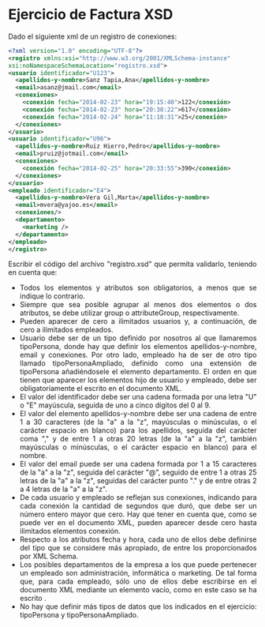 <div align="justify">

# Ejercicio de Factura XSD

  Dado el siguiente xml de un registro de conexiones:


  ```xml
  <?xml version="1.0" encoding="UTF-8"?>
<registro xmlns:xsi="http://www.w3.org/2001/XMLSchema-instance"
xsi:noNamespaceSchemaLocation="registro.xsd">
  <usuario identificador="U123">
    <apellidos-y-nombre>Sanz Tapia,Ana</apellidos-y-nombre>
    <email>asanz@jmail.com</email>
    <conexiones>
      <conexión fecha="2014-02-23" hora="19:15:40">122</conexión>
      <conexión fecha="2014-02-23" hora="20:30:22">617</conexión>
      <conexión fecha="2014-02-24" hora="11:18:31">25</conexión>
    </conexiones>
  </usuario>
  <usuario identificador="U96">
    <apellidos-y-nombre>Ruiz Hierro,Pedro</apellidos-y-nombre>
    <email>pruiz@jotmail.com</email>
    <conexiones>
      <conexión fecha="2014-02-25" hora="20:33:55">390</conexión>
    </conexiones>
  </usuario>
  <empleado identificador="E4">
    <apellidos-y-nombre>Vera Gil,Marta</apellidos-y-nombre>
    <email>mvera@yajoo.es</email>
    <conexiones/>
    <departamento>
      <marketing />
    </departamento>
  </empleado>
</registro>
  ```

  Escribir el código del archivo "registro.xsd" que permita validarlo, teniendo en cuenta que:
  - Todos los elementos y atributos son obligatorios, a menos que se indique lo contrario.
  - Siempre que sea posible agrupar al menos dos elementos o dos atributos, se debe utilizar group o attributeGroup, respectivamente.
  - Pueden aparecer de cero a ilimitados usuarios y, a continuación, de cero a ilimitados empleados.
  - Usuario debe ser de un tipo definido por nosotros al que llamaremos tipoPersona, donde hay que definir los elementos apellidos-y-nombre, email y conexiones. Por otro lado, empleado ha de ser de otro tipo llamado tipoPersonaAmpliado, definido como una extensión de tipoPersona añadiéndosele el elemento departamento. El orden en que tienen que aparecer los elementos hijo de usuario y empleado, debe ser obligatoriamente el escrito en el documento XML.
  - El valor del identificador debe ser una cadena formada por una letra "U" o "E" mayúscula, seguida de uno a cinco dígitos del 0 al 9.
  - El valor del elemento apellidos-y-nombre debe ser una cadena de entre 1 a 30 caracteres (de la "a" a la "z", mayúsculas o minúsculas, o el carácter espacio en blanco) para los apellidos, seguida del carácter coma "," y de entre 1 a otras 20 letras (de la "a" a la "z", también mayúsculas o minúsculas, o el carácter espacio en blanco) para el nombre.
  - El valor del email puede ser una cadena formada por 1 a 15 caracteres de la "a" a la "z", seguida del carácter "@", seguido de entre 1 a otras 25 letras de la "a" a la "z", seguidas del carácter punto "." y de entre otras 2 a 4 letras de la "a" a la "z".
  - De cada usuario y empleado se reflejan sus conexiones, indicando para cada conexión la cantidad de segundos que duró, que debe ser un número entero mayor que cero. Hay que tener en cuenta que, como se puede ver en el documento XML, pueden aparecer desde cero hasta ilimitados elementos conexión.
  - Respecto a los atributos fecha y hora, cada uno de ellos debe definirse del tipo que se considere más apropiado, de entre los proporcionados por XML Schema.
  - Los posibles departamentos de la empresa a los que puede pertenecer un empleado son administración, informática o marketing. De tal forma que, para cada empleado, sólo uno de ellos debe escribirse en el documento XML mediante un elemento vacío, como en este caso se ha escrito <marketing />.
  - No hay que definir más tipos de datos que los indicados en el ejercicio: tipoPersona y tipoPersonaAmpliado.

</div>  
